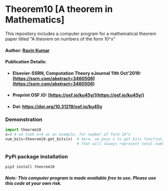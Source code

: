 # Theorem10 [A theorem in Mathematics]
This repository includes a computer program for a mathematical theorem paper titled "A theorem on numbers of the form 10^x"

#### Author: [Ravin Kumar](https://mr-ravin.github.io)

#### Publication Details:

- #### Elsevier-SSRN, Computation Theory eJournal 11th Oct'2019: [https://ssrn.com/abstract=3460506](https://ssrn.com/abstract=3460506)

- #### Preprint OSF.IO: [https://osf.io/ku45y/](https://osf.io/ku45y/)

- #### Doi: https://doi.org/10.31219/osf.io/ku45y

### Demonstration

```python
import theorem10
x=4 # we took x=4 as an example, for number of form 10^x 
num_bits=theorem10.get_bits(x)  # here, we pass x to get_bits function, and it returns number of bits 
                                # that will always represent total numbers greater than 10^x
```

### PyPi package installation

```
pip3 install theorem10
```
##### Note: This computer program is made available free to use. Please use this code at your own risk.
